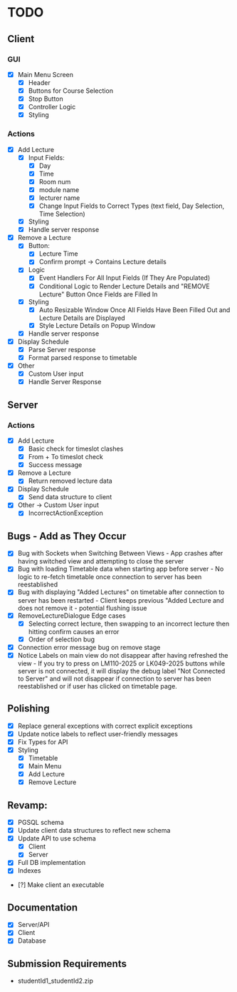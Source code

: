 # TODO
## Client
### GUI
- [X] Main Menu Screen
    - [x] Header
    - [x] Buttons for Course Selection
    - [x] Stop Button
    - [X] Controller Logic
    - [x] Styling
### Actions
- [x] Add Lecture
    - [x] Input Fields:
      - [x] Day
      - [X] Time 
      - [x] Room num
      - [x] module name
      - [X] lecturer name
      - [x] Change Input Fields to Correct Types (text field, Day Selection, Time Selection)
    - [x] Styling
    - [X] Handle server response
- [X] Remove a Lecture
    - [X] Button:
        - [x] Lecture Time
        - [X] Confirm prompt -> Contains Lecture details
    - [X] Logic
        - [X] Event Handlers For All Input Fields (If They Are Populated)
        - [X] Conditional Logic to Render Lecture Details and "REMOVE Lecture" Button Once Fields are Filled In
    - [X] Styling
        - [X] Auto Resizable Window Once All Fields Have Been Filled Out and Lecture Details are Displayed
        - [X] Style Lecture Details on Popup Window
    - [X] Handle server response
- [X] Display Schedule
    - [X] Parse Server response
    - [X] Format parsed response to timetable
- [X] Other 
    - [X] Custom User input
    - [X] Handle Server Response

## Server
### Actions
- [X] Add Lecture
  - [X] Basic check for timeslot clashes
  - [X] From + To timeslot check
  - [X] Success message
- [X] Remove a Lecture
    - [X] Return removed lecture data
- [X] Display Schedule
  - [X] Send data structure to client
- [X] Other -> Custom User input
  - [X] IncorrectActionException

## Bugs - Add as They Occur
- [X] Bug with Sockets when Switching Between Views - App crashes after having switched view and attempting to close the server
- [X] Bug with loading Timetable data when starting app before server - No logic to re-fetch timetable once connection to server has been reestablished
- [x] Bug with displaying "Added Lectures" on timetable after connection to server has been restarted - Client keeps previous "Added Lecture and does not remove it - potential flushing issue
- [X] RemoveLectureDialogue Edge cases
  - [X] Selecting correct lecture, then swapping to an incorrect lecture then hitting confirm causes an error
  - [X] Order of selection bug 
- [X] Connection error message bug on remove stage
- [x] Notice Labels on main view do not disappear after having refreshed the view - If you try to press on LM110-2025 or LK049-2025 buttons while server is not connected, it will display the debug label "Not Connected to Server" and will not disappear if connection to server has been reestablished or if user has clicked on timetable page.

## Polishing
- [X] Replace general exceptions with correct explicit exceptions
- [x] Update notice labels to reflect user-friendly messages
- [X] Fix Types for API
- [x] Styling
  - [x] Timetable
  - [x] Main Menu
  - [x] Add Lecture
  - [x] Remove Lecture

## Revamp:
- [X] PGSQL schema 
- [X] Update client data structures to reflect new schema
- [X] Update API to use schema
  - [X] Client
  - [X] Server
- [X] Full DB implementation 
- [X] Indexes
- [?] Make client an executable 

## Documentation
- [X] Server/API
- [X] Client
- [X] Database

## Submission Requirements
- studentId1_studentId2.zip